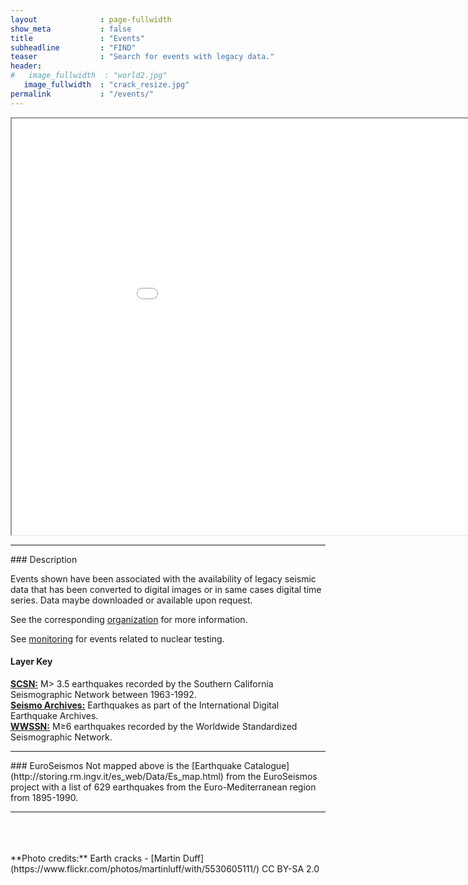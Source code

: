 ```yaml
---
layout              : page-fullwidth
show_meta           : false
title               : "Events"
subheadline         : "FIND"
teaser              : "Search for events with legacy data."
header:
#   image_fullwidth  : "world2.jpg"
   image_fullwidth  : "crack_resize.jpg"
permalink           : "/events/"
---
```




<iframe src="../events/events.html" width="1000px" height="666px"></iframe>
<hr>
### Description

Events shown have been associated with the availability of legacy seismic data that has been converted to digital images or in same cases digital time series. Data maybe downloaded or available upon request.

See the corresponding [organization](../organizations) for more information.

See [monitoring](../monitoring) for events related to nuclear testing.

#### Layer Key
[**SCSN:**](../organizations/scsn) M> 3.5 earthquakes recorded by the Southern California Seismographic Network between 1963-1992.
<br>
[**Seismo Archives:**](https://ds.iris.edu/seismo-archives/quakes/) Earthquakes as part of the International Digital Earthquake Archives.
<br>
[**WWSSN:**](../organizations/wwssn) M&ge;6 earthquakes recorded by the Worldwide Standardized Seismographic Network.
<br>


<hr>
### EuroSeismos
Not mapped above is the [Earthquake Catalogue](http://storing.rm.ingv.it/es_web/Data/Es_map.html) from the EuroSeismos project with a list of 629 earthquakes from the Euro-Mediterranean region from 1895-1990.

<hr>
<br>
<br>
<br>
**Photo credits:** Earth cracks - [Martin Duff](https://www.flickr.com/photos/martinluff/with/5530605111/) CC BY-SA 2.0
